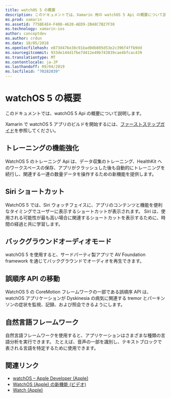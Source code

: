 ```yaml
---
title: watchOS 5 の概要
description: このドキュメントでは、Xamarin 用の watchOS 5 Api の概要について説明します。
ms.prod: xamarin
ms.assetid: 775BE4E4-F408-4620-AED9-2B48C7B27F38
ms.technology: xamarin-ios
author: conceptdev
ms.author: crdun
ms.date: 10/05/2018
ms.openlocfilehash: e873d476e38c91bad0db805d53e2c396f4ffb9dd
ms.sourcegitcommit: 933de144d1fbe7d412e49b743839cae4bfcac439
ms.translationtype: MT
ms.contentlocale: ja-JP
ms.lasthandoff: 09/04/2019
ms.locfileid: "70282039"
---
```

# <a name="introduction-to-watchos-5"></a>watchOS 5 の概要

このドキュメントでは、watchOS 5 Api の概要について説明します。

Xamarin で watchOS 5 アプリのビルドを開始するには、[ファーストステップガイド](~/ios/platform/introduction-to-ios12/get-started.md)を参照してください。

## <a name="workout-improvements"></a>トレーニングの機能強化

WatchOS 5 のトレーニング Api は、データ収集のトレーニング、HealthKit へのワークスペースの保存、アプリがクラッシュした後も自動的にトレーニングを続行し、関連する一連の数量データを操作するための新機能を提供します。

## <a name="siri-shortcuts"></a>Siri ショートカット

WatchOS 5 では、Siri ウォッチフェイスに、アプリのコンテンツと機能を便利なタイミングでユーザーに表示するショートカットが表示されます。 Siri は、使用される可能性が最も高い場合に関連するショートカットを表示するために、時間の経過と共に学習します。

## <a name="background-audio-mode"></a>バックグラウンドオーディオモード

watchOS 5 を使用すると、サードパーティ製アプリで AV Foundation framework を通じてバックグラウンドでオーディオを再生できます。

## <a name="movement-disorder-api"></a>誤順序 API の移動

WatchOS 5 の CoreMotion フレームワークの一部である誤順序 API は、watchOS アプリケーションが Dyskinesia の病気に関連する tremor とパーキンソンの症状を監視、記録、および照会できるようにします。

## <a name="natural-language-framework"></a>自然言語フレームワーク

自然言語フレームワークを使用すると、アプリケーションはさまざまな種類の言語分析を実行できます。 たとえば、音声の一部を識別し、テキストブロックで表される言語を特定するために使用できます。

## <a name="related-links"></a>関連リンク

- [watchOS – Apple Developer (Apple)](https://developer.apple.com/watchOS/)
- [WatchOS (Apple) の新機能 (ビデオ)](https://developer.apple.com/videos/play/wwdc2018/206/)
- [Watch (Apple)](https://www.apple.com/watch/)
